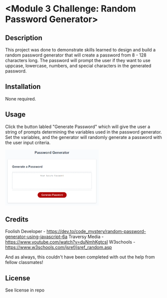 # <Module 3 Challenge: Random Password Generator>

## Description

This project was done to demonstrate skills learned to design and build a random password generator that will create a password from 8 - 128 characters long. The password will prompt the user if they want to use uppcase, lowercase, numbers, and special characters in the generated password.

## Installation

None required.

## Usage

Click the button labled "Generate Password" which will give the user a string of prompts determining the variables used in the password generator. Set the variables, and the generator
will randomly generate a password with the user input criteria.

<img src="./Assets/03-javascript-homework-demo.png" alt="Screenshot of Password Button" style="display: inline-block; margin 0 auto; max-width: 300px">

## Credits

Foolish Developer - https://dev.to/code_mystery/random-password-generator-using-javascript-6a
Traversy Media - https://www.youtube.com/watch?v=duNmhKgtcsI
W3schools - https://www.w3schools.com/jsref/jsref_random.asp

And as always, this couldn't have been completed with out the help from fellow classmates!

## License

See license in repo